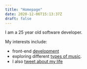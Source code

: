 ```yaml
---
title: "Homepage"
date: 2020-12-06T15:13:37Z
draft: false
---
```


I am a 25 year old software developer.

My interests include:
- front-end [development](//github.com/ob6160)
- exploring different [types of music](//last.fm/user/olliethinks).
- I also [tweet about my life](//twitter.com/olliethinks)
